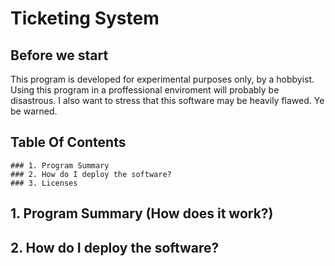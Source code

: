 # Ticketing System

## Before we start

This program is developed for experimental purposes only, by a hobbyist. Using this program in a proffessional enviroment will probably be disastrous. I also want to stress that this software may be heavily flawed. Ye be warned. 

## Table Of Contents
	
	### 1. Program Summary
	### 2. How do I deploy the software?
	### 3. Licenses

## 1. Program Summary (How does it work?)

## 2. How do I deploy the software?

